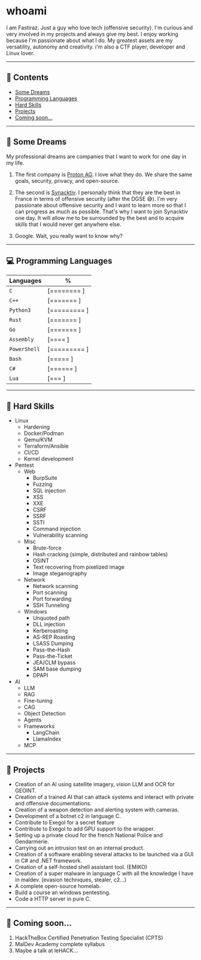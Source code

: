 # whoami

I am Fastiraz. Just a guy who love tech (offensive security). I'm curious and very involved in my projects and always give my best. I enjoy working because I'm passionate about what I do. My greatest assets are my versatility, autonomy and creativity. i'm also a CTF player, developer and Linux lover.

---

## 📝 Contents

- [Some Dreams](#-some-dreams)
- [Programming Languages](#-programming-languages)
- [Hard Skills](#-hard-skills)
- [Projects](#-projects)
- [Coming soon...](#-coming-soon)

---

## 💭 Some Dreams

My professional dreams are companies that I want to work for one day in my life.

1. The first company is [Proton AG](https://proton.me/). I love what they do. We share the same goals, security, privacy, and open-source.

2. The second is [Synacktiv](https://www.synacktiv.com). I personally think that they are the best in France in terms of offensive security (after the DGSE 😅). I'm very passionate about offensive security and I want to learn more so that I can progress as much as possible. That's why I want to join Synacktiv one day. It will allow me to be surrounded by the best and to acquire skills that I would never get anywhere else.

3. Google. Wait, you really want to know why?

---

## 💻 Programming Languages

| Languages | % |
| --- | --- |
| `C` | [========  ] |
| `C++` | [=======   ] |
| `Python3` | [========= ] |
| `Rust` | [=======   ] |
| `Go` | [=======   ] |
| `Assembly` | [====      ] |
| `PowerShell` | [========= ] |
| `Bash` | [=====     ] |
| `C#` | [======    ] |
| `Lua` | [===       ] |

---

## 🥷 Hard Skills

- Linux
  - Hardening
  - Docker/Podman
  - Qemu/KVM
  - Terraform/Ansible
  - CI/CD
  - Kernel development
- Pentest
  - Web
    - BurpSuite
    - Fuzzing
    - SQL injection
    - XSS
    - XXE
    - CSRF
    - SSRF
    - SSTI
    - Command injection
    - Vulnerability scanning
  - Misc
    - Brute-force
    - Hash cracking (simple, distributed and rainbow tables)
    - OSINT
    - Text recovering from pixelized image
    - Image steganography
  - Network
    - Network scanning
    - Port scanning
    - Port forwarding
    - SSH Tunneling
  - Windows
    - Unquoted path
    - DLL injection
    - Kerberoasting
    - AS-REP Roasting
    - LSASS Dumping
    - Pass-the-Hash
    - Pass-the-Ticket
    - JEA/CLM bypass
    - SAM base dumping
    - DPAPI
- AI
  - LLM
  - RAG
  - Fine-tuning
  - CAG
  - Object Detection
  - Agents
  - Frameworks
    - LangChain
    - LlamaIndex
  - MCP


---

## 👷 Projects


- Creation of an AI using satellite imagery, vision LLM and OCR for GEOINT.
- Creation of a trained AI that can attack systems and interact with private and offensive documentations.
- Creation of a weapon detection and alerting system with cameras.
- Development of a botnet c2 in language C.
- Contribute to Exegol for a secret feature
- Contribute to Exegol to add GPU support to the wrapper.
- Setting up a private cloud for the french National Police and Gendarmerie.
- Carrying out an intrusion test on an internal product.
- Creation of a software enabling several attacks to be launched via a GUI in C# and .NET framework.
- Creation of a self-hosted shell assistant tool. (EMIKO)
- Creation of a super malware in language C with all the knowledge I have in maldev. (evasion techniques, stealer, c2...)
- A complete open-source homelab.
- Build a course an windows pentesting.
- Code a HTTP server in pure C.

---

## 👀 Coming soon...

1. HackTheBox Certified Penetration Testing Specialist (CPTS)
2. MalDev Academy complete syllabus
3. Maybe a talk at leHACK...
